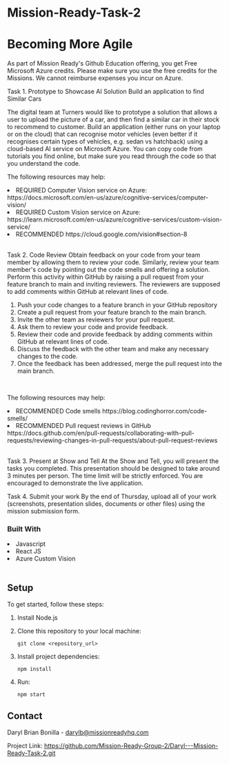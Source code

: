 # Mission-Ready-Task-2

# Becoming More Agile
As part of Mission Ready's Github Education offering, you get Free Microsoft Azure credits.  Please make sure you use the free credits for the Missions.  We cannot reimburse expenses you incur on Azure.

Task 1. Prototype to Showcase AI Solution
Build an application to find Similar Cars
<br>

The digital team at Turners would like to prototype a solution that allows a user to upload the picture of a car, and then find a similar car in their stock to recommend to customer. Build an application (either runs on your laptop or on the cloud) that can recognise motor vehicles (even better if it recognises certain types of vehicles, e.g. sedan vs hatchback) using a cloud-based AI service on Microsoft Azure. You can copy code from tutorials you find online, but make sure you read through the code so that you understand the code. 
<br>

The following resources may help:
<li>REQUIRED Computer Vision service on Azure:  https://docs.microsoft.com/en-us/azure/cognitive-services/computer-vision/</li>
<li>REQUIRED Custom Vision service on Azure: https://learn.microsoft.com/en-us/azure/cognitive-services/custom-vision-service/</li>
<li>RECOMMENDED https://cloud.google.com/vision#section-8</li>
<br>

Task 2. Code Review
Obtain feedback on your code from your team member by allowing them to review your code. Similarly, review your team member's code by pointing out the code smells and offering a solution. Perform this activity within GitHub by raising a pull request from your feature branch to main and inviting reviewers. The reviewers are supposed to add comments within GitHub at relevant lines of code.
<br>

<ol>
<li>Push your code changes to a feature branch in your GitHub repository</li>
<li>Create a pull request from your feature branch to the main branch.</li>
<li>Invite the other team as reviewers for your pull request.</li>
<li>Ask them to review your code and provide feedback.</li>
<li>Review their code and provide feedback by adding comments within GitHub at relevant lines of code.</li>
<li>Discuss the feedback with the other team and make any necessary changes to the code.</li>
<li>Once the feedback has been addressed, merge the pull request into the main branch.</li>
</ol>
<br>

The following resources may help:
<li>​​​​​​​​​​​​​​RECOMMENDED Code smells https://blog.codinghorror.com/code-smells/</li>
<li>RECOMMENDED Pull request reviews in GitHub https://docs.github.com/en/pull-requests/collaborating-with-pull-requests/reviewing-changes-in-pull-requests/about-pull-request-reviews</li>
<br>

Task 3. Present at Show and Tell
At the Show and Tell, you will present the tasks you completed.  This presentation should be designed to take around 3 minutes per person. The time limit will be strictly enforced. You are encouraged to demonstrate the live application.
<br>

Task 4. Submit your work
By the end of Thursday, upload all of your work (screenshots, presentation slides, documents or other files) using the mission submission form.​​​​​​​​​​​​​​
<br>


### Built With
<li>Javascript</li>
<li>React JS</li>
<li>Azure Custom Vision</li>
<br>


## Setup

To get started, follow these steps:

1. Install Node.js

2. Clone this repository to your local machine:

   ```
   git clone <repository_url>
   ```

3. Install project dependencies:

   ```
   npm install
   ```

4. Run:
   
   ```
   npm start

## Contact
Daryl Brian Bonilla - darylb@missionreadyhq.com

Project Link: https://github.com/Mission-Ready-Group-2/Daryl---Mission-Ready-Task-2.git


